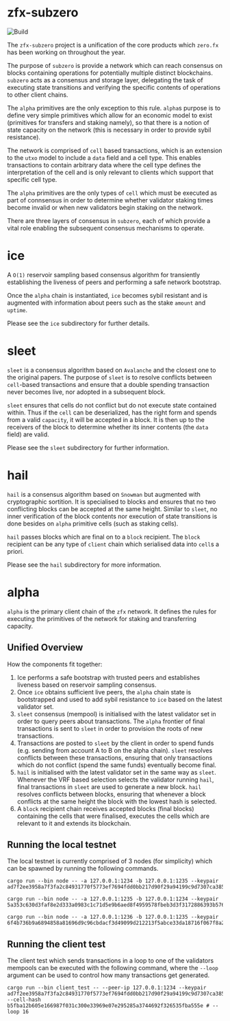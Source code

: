 # zfx-subzero
![Build](https://github.com/zfxlabs/zfx-subzero/actions/workflows/main.yml/badge.svg?branch=main)

The `zfx-subzero` project is a unification of the core products which `zero.fx` has been working on throughout the year.

The purpose of `subzero` is provide a network which can reach consensus on blocks containing operations for potentially multiple distinct blockchains. `subzero` acts as a consensus and storage layer, delegating the task of executing state transitions and verifying the specific contents of operations to other client chains.

The `alpha` primitives are the only exception to this rule. `alpha`s purpose is to define very simple primitives which allow for an economic model to exist (primitives for transfers and staking namely), so that there is a notion of state capacity on the network (this is necessary in order to provide sybil resistance).

The network is comprised of `cell` based transactions, which is an extension to the `utxo` model to include a `data` field and a cell type. This enables transactions to contain arbitrary data where the cell type defines the interpretation of the cell and is only relevant to clients which support that specific cell type.

The `alpha` primitives are the only types of `cell` which must be executed as part of connsensus in order to determine whether validator staking times become invalid or when new validators begin staking on the network.

There are three layers of consensus in `subzero`, each of which provide a vital role enabling the subsequent consensus mechanisms to operate. 

# ice

A `O(1)` reservoir sampling based consensus algorithm for transiently establishing the liveness of peers and performing a safe network bootstrap.

Once the `alpha` chain is instantiated, `ice` becomes sybil resistant and is augmented with information about peers such as the stake `amount` and `uptime`.

Please see the `ice` subdirectory for further details.

# sleet

`sleet` is a consensus algorithm based on `Avalanche` and the closest one to the original papers. The purpose of `sleet` is to resolve conflicts between `cell`-based transactions and ensure that a double spending transaction never becomes live, nor adopted in a subsequent block.

`sleet` ensures that cells do not conflict but do not execute state contained within. Thus if the `cell` can be deserialized, has the right form and spends from a valid `capacity`, it will be accepted in a block. It is then up to the receivers of the block to determine whether its inner contents (the `data` field) are valid.

Please see the `sleet` subdirectory for further information.

# hail

`hail` is a consensus algorithm based on `Snowman` but augmented with cryptographic sortition. It is specialised to blocks and ensures that no two conflicting blocks can be accepted at the same height. Similar to `sleet`, no inner verification of the block contents nor execution of state transitions is done besides on `alpha` primitive cells (such as staking cells).

`hail` passes blocks which are final on to a `block` recipient. The `block` recipient can be any type of `client` chain which serialised data into `cell`s a priori.

Please see the `hail` subdirectory for more information.

# alpha

`alpha` is the primary client chain of the `zfx` network. It defines the rules for executing the primitives of the network for staking and transferring capacity. 

## Unified Overview

How the components fit together:
1. Ice performs a safe bootstrap with trusted peers and establishes liveness based on reservoir sampling consensus.
2. Once `ice` obtains sufficient live peers, the `alpha` chain state is bootstrapped and used to add sybil resistance to `ice` based on the latest validator set. 
3. `sleet` consensus (mempool) is initialised with the latest validator set in order to query peers about transactions. The `alpha` frontier of final transactions is sent to `sleet` in order to provision the roots of new transactions.
4. Transactions are posted to `sleet` by the client in order to spend funds (e.g. sending from account A to B on the alpha chain). `sleet` resolves conflicts between these transactions, ensuring that only transactions which do not conflict (spend the same funds) eventually become final.
5. `hail` is initialised with the latest validator set in the same way as `sleet`. Whenever the VRF based selection selects the validator running `hail`, final transactions in `sleet` are used to generate a new block. `hail` resolves conflicts between blocks, ensuring that whenever a block conflicts at the same height the block with the lowest hash is selected.
6. A `block` recipient chain receives accepted blocks (final blocks) containing the cells that were finalised, executes the cells which are relevant to it and extends its blockchain.

## Running the local testnet

The local testnet is currently comprised of 3 nodes (for simplicity) which can be spawned by running the following commands. 

```
cargo run --bin node -- -a 127.0.0.1:1234 -b 127.0.0.1:1235 --keypair ad7f2ee3958a7f3fa2c84931770f5773ef7694fdd0bb217d90f29a94199c9d7307ca3851515c89344639fe6a4077923068d1d7fc6106701213c61d34ef8e9416

cargo run --bin node -- -a 127.0.0.1:1235 -b 127.0.0.1:1234 --keypair 5a353c630d3faf8e2d333a0983c1c71d5e9b6aed8f4959578fbeb3d3f3172886393b576de0ac1fe86a4dd416cf032543ac1bd066eb82585f779f6ce21237c0cd

cargo run --bin node -- -a 127.0.0.1:1236 -b 127.0.0.1:1235 --keypair 6f4b736b9a6894858a81696d9c96cbdacf3d49099d212213f5abce33da18716f067f8a2b9aeb602cd4163291ebbf39e0e024634f3be19bde4c490465d9095a6b
```

## Running the client test

The client test which sends transactions in a loop to one of the validators mempools can be executed with the following command, where the `--loop` argument can be used to control how many transactions get generated.

```
cargo run --bin client_test -- --peer-ip 127.0.0.1:1234 --keypair ad7f2ee3958a7f3fa2c84931770f5773ef7694fdd0bb217d90f29a94199c9d7307ca3851515c89344639fe6a4077923068d1d7fc6106701213c61d34ef8e9416 --cell-hash b5fba12b605e166987f031c300e33969e07e295285a3744692f326535fba555e # --loop 16
```
